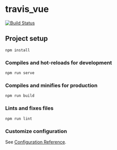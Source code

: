 # travis_vue
[![Build Status](https://travis-ci.com/pujianguo/travis_vue.svg?branch=master)](https://travis-ci.com/pujianguo/travis_vue)

## Project setup
```
npm install
```

### Compiles and hot-reloads for development
```
npm run serve
```

### Compiles and minifies for production
```
npm run build
```

### Lints and fixes files
```
npm run lint
```

### Customize configuration
See [Configuration Reference](https://cli.vuejs.org/config/).

